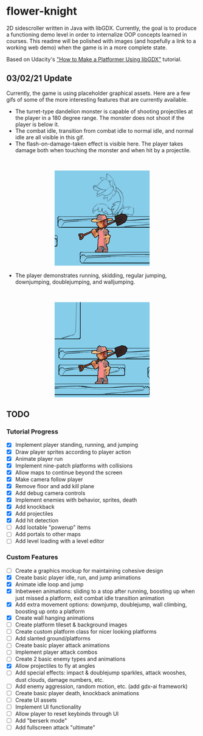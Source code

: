# flower-knight
2D sidescroller written in Java with libGDX. Currently, the goal is to produce a functioning demo level in order to internalize OOP concepts learned in courses. This readme will be polished with images (and hopefully a link to a working web demo) when the game is in a more complete state.

Based on Udacity's ["How to Make a Platformer Using libGDX"](https://classroom.udacity.com/courses/ud406) tutorial.

## 03/02/21 Update
Currently, the game is using placeholder graphical assets. Here are a few gifs of some of the more interesting features that are currently available.
* The turret-type dandelion monster is capable of shooting projectiles at the player in a 180 degree range. The monster does not shoot if the player is below it.
* The combat idle, transition from combat idle to normal idle, and normal idle are all visible in this gif.
* The flash-on-damage-taken effect is visible here. The player takes damage both when touching the monster and when hit by a projectile.
<br>
<p align="center" width="100%">
  <img src="GithubImages/03_02_21_dandelion.gif?raw=true" alt="Interaction with a dandelion turret-type monster.">
</p>

* The player demonstrates running, skidding, regular jumping, downjumping, doublejumping, and walljumping.
<br>
<p align="center" width="100%">
  <img src="GithubImages/03_02_21_movement.gif?raw=true" alt="Showcase of basic movement systems.">
</p>


## TODO
### Tutorial Progress
- [x] Implement player standing, running, and jumping
- [x] Draw player sprites according to player action
- [x] Animate player run
- [x] Implement nine-patch platforms with collisions
- [x] Allow maps to continue beyond the screen
- [x] Make camera follow player
- [x] Remove floor and add kill plane
- [x] Add debug camera controls
- [x] Implement enemies with behavior, sprites, death
- [x] Add knockback
- [x] Add projectiles
- [x] Add hit detection 
- [ ] Add lootable "powerup" items
- [ ] Add portals to other maps
- [ ] Add level loading with a level editor
### Custom Features
- [ ] Create a graphics mockup for maintaining cohesive design
- [x] Create basic player idle, run, and jump animations
- [x] Animate idle loop and jump
- [x] Inbetween animations: sliding to a stop after running, boosting up when just missed a platform, exit combat idle transition animation
- [x] Add extra movement options: downjump, doublejump, wall climbing, boosting up onto a platform
- [x] Create wall hanging animations
- [ ] Create platform tileset & background images
- [ ] Create custom platform class for nicer looking platforms
- [ ] Add slanted ground/platforms
- [ ] Create basic player attack animations
- [ ] Implement player attack combos
- [ ] Create 2 basic enemy types and animations
- [x] Allow projectiles to fly at angles
- [ ] Add special effects: impact & doublejump sparkles, attack wooshes, dust clouds, damage numbers, etc.
- [ ] Add enemy aggression, random motion, etc. (add gdx-ai framework)
- [ ] Create basic player death, knockback animations
- [ ] Create UI assets
- [ ] Implement UI functionality
- [ ] Allow player to reset keybinds through UI
- [ ] Add "berserk mode"
- [ ] Add fullscreen attack "ultimate"
